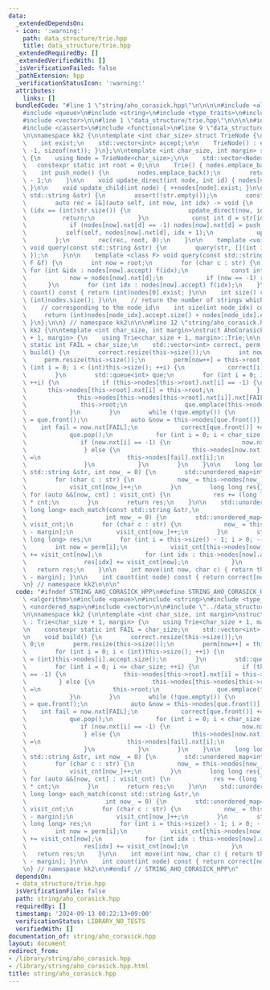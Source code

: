 ```yaml
---
data:
  _extendedDependsOn:
  - icon: ':warning:'
    path: data_structure/trie.hpp
    title: data_structure/trie.hpp
  _extendedRequiredBy: []
  _extendedVerifiedWith: []
  _isVerificationFailed: false
  _pathExtension: hpp
  _verificationStatusIcon: ':warning:'
  attributes:
    links: []
  bundledCode: "#line 1 \"string/aho_corasick.hpp\"\n\n\n\n#include <algorithm>\n\
    #include <queue>\n#include <string>\n#include <type_traits>\n#include <unordered_map>\n\
    #include <vector>\n\n#line 1 \"data_structure/trie.hpp\"\n\n\n\n#include <cstring>\n\
    #include <cassert>\n#include <functional>\n#line 9 \"data_structure/trie.hpp\"\
    \n\nnamespace kk2 {\n\ntemplate <int char_size> struct TrieNode {\n    int nxt[char_size];\n\
    \    int exist;\n    std::vector<int> accept;\n\n    TrieNode() : exist(0) { memset(nxt,\
    \ -1, sizeof(nxt)); }\n};\n\ntemplate <int char_size, int margin> struct Trie\
    \ {\n    using Node = TrieNode<char_size>;\n\n    std::vector<Node> nodes;\n \
    \   constexpr static int root = 0;\n\n    Trie() { nodes.emplace_back(); }\n\n\
    \    int push_node() {\n        nodes.emplace_back();\n        return (int)nodes.size()\
    \ - 1;\n    }\n\n    void update_direct(int node, int id) { nodes[node].accept.push_back(id);\
    \ }\n\n    void update_child(int node) { ++nodes[node].exist; }\n\n    void add(const\
    \ std::string &str) {\n        assert(!str.empty());\n        const int id = nodes[root].exist;\n\
    \        auto rec = [&](auto self, int now, int idx) -> void {\n            if\
    \ (idx == (int)str.size()) {\n                update_direct(now, id);\n      \
    \          return;\n            }\n            const int d = str[idx] - margin;\n\
    \            if (nodes[now].nxt[d] == -1) nodes[now].nxt[d] = push_node();\n \
    \           self(self, nodes[now].nxt[d], idx + 1);\n            update_child(now);\n\
    \        };\n        rec(rec, root, 0);\n    }\n\n    template <void (*f)(int)>\
    \ void query(const std::string &str) {\n        query(str, [](int idx) { f(idx);\
    \ });\n    }\n\n    template <class F> void query(const std::string &str, const\
    \ F &f) {\n        int now = root;\n        for (char c : str) {\n           \
    \ for (int &idx : nodes[now].accept) f(idx);\n            const int d = c - margin;\n\
    \            now = nodes[now].nxt[d];\n            if (now == -1) return;\n  \
    \      }\n        for (int idx : nodes[now].accept) f(idx);\n    }\n\n    int\
    \ count() const { return (int)nodes[0].exist; }\n\n    int size() const { return\
    \ (int)nodes.size(); }\n\n    // return the number of strings which have the prefix\n\
    \    // corresponding to the node_id\n    int size(int node_idx) const {\n   \
    \     return (int)nodes[node_idx].accept.size() + nodes[node_idx].exist;\n   \
    \ }\n};\n\n} // namespace kk2\n\n\n#line 12 \"string/aho_corasick.hpp\"\n\nnamespace\
    \ kk2 {\n\ntemplate <int char_size, int margin>\nstruct AhoCorasick : Trie<char_size\
    \ + 1, margin> {\n    using Trie<char_size + 1, margin>::Trie;\n\n    constexpr\
    \ static int FAIL = char_size;\n    std::vector<int> correct, perm;\n\n    void\
    \ build() {\n        correct.resize(this->size());\n        int now = 0;\n   \
    \     perm.resize(this->size());\n        perm[now++] = this->root;\n        for\
    \ (int i = 0; i < (int)this->size(); ++i) {\n            correct[i] = (int)this->nodes[i].accept.size();\n\
    \        }\n        std::queue<int> que;\n        for (int i = 0; i <= char_size;\
    \ ++i) {\n            if (this->nodes[this->root].nxt[i] == -1) {\n          \
    \      this->nodes[this->root].nxt[i] = this->root;\n            } else {\n  \
    \              this->nodes[this->nodes[this->root].nxt[i]].nxt[FAIL] =\n     \
    \               this->root;\n                que.emplace(this->nodes[this->root].nxt[i]);\n\
    \            }\n        }\n        while (!que.empty()) {\n            perm[now++]\
    \ = que.front();\n            auto &now = this->nodes[que.front()];\n        \
    \    int fail = now.nxt[FAIL];\n            correct[que.front()] += correct[fail];\n\
    \            que.pop();\n            for (int i = 0; i < char_size; ++i) {\n \
    \               if (now.nxt[i] == -1) {\n                    now.nxt[i] = this->nodes[fail].nxt[i];\n\
    \                } else {\n                    this->nodes[now.nxt[i]].nxt[FAIL]\
    \ =\n                        this->nodes[fail].nxt[i];\n                    que.emplace(now.nxt[i]);\n\
    \                }\n            }\n        }\n    }\n\n    long long all_match(const\
    \ std::string &str, int now_ = 0) {\n        std::unordered_map<int, int> visit_cnt;\n\
    \        for (char c : str) {\n            now_ = this->nodes[now_].nxt[c - margin];\n\
    \            visit_cnt[now_]++;\n        }\n        long long res{};\n       \
    \ for (auto &&[now, cnt] : visit_cnt) {\n            res += (long long)correct[now]\
    \ * cnt;\n        }\n        return res;\n    }\n\n    std::unordered_map<int,\
    \ long long> each_match(const std::string &str,\n                            \
    \                      int now_ = 0) {\n        std::unordered_map<int, long long>\
    \ visit_cnt;\n        for (char c : str) {\n            now_ = this->nodes[now_].nxt[c\
    \ - margin];\n            visit_cnt[now_]++;\n        }\n        std::unordered_map<int,\
    \ long long> res;\n        for (int i = this->size() - 1; i > 0; --i) {\n    \
    \        int now = perm[i];\n            visit_cnt[this->nodes[now].nxt[FAIL]]\
    \ += visit_cnt[now];\n            for (int idx : this->nodes[now].accept) {\n\
    \                res[idx] += visit_cnt[now];\n            }\n        }\n     \
    \   return res;\n    }\n\n    int move(int now, char c) { return this->nodes[now].nxt[c\
    \ - margin]; }\n\n    int count(int node) const { return correct[node]; }\n};\n\
    \n} // namespace kk2\n\n\n"
  code: "#ifndef STRING_AHO_CORASICK_HPP\n#define STRING_AHO_CORASICK_HPP 1\n\n#include\
    \ <algorithm>\n#include <queue>\n#include <string>\n#include <type_traits>\n#include\
    \ <unordered_map>\n#include <vector>\n\n#include \"../data_structure/trie.hpp\"\
    \n\nnamespace kk2 {\n\ntemplate <int char_size, int margin>\nstruct AhoCorasick\
    \ : Trie<char_size + 1, margin> {\n    using Trie<char_size + 1, margin>::Trie;\n\
    \n    constexpr static int FAIL = char_size;\n    std::vector<int> correct, perm;\n\
    \n    void build() {\n        correct.resize(this->size());\n        int now =\
    \ 0;\n        perm.resize(this->size());\n        perm[now++] = this->root;\n\
    \        for (int i = 0; i < (int)this->size(); ++i) {\n            correct[i]\
    \ = (int)this->nodes[i].accept.size();\n        }\n        std::queue<int> que;\n\
    \        for (int i = 0; i <= char_size; ++i) {\n            if (this->nodes[this->root].nxt[i]\
    \ == -1) {\n                this->nodes[this->root].nxt[i] = this->root;\n   \
    \         } else {\n                this->nodes[this->nodes[this->root].nxt[i]].nxt[FAIL]\
    \ =\n                    this->root;\n                que.emplace(this->nodes[this->root].nxt[i]);\n\
    \            }\n        }\n        while (!que.empty()) {\n            perm[now++]\
    \ = que.front();\n            auto &now = this->nodes[que.front()];\n        \
    \    int fail = now.nxt[FAIL];\n            correct[que.front()] += correct[fail];\n\
    \            que.pop();\n            for (int i = 0; i < char_size; ++i) {\n \
    \               if (now.nxt[i] == -1) {\n                    now.nxt[i] = this->nodes[fail].nxt[i];\n\
    \                } else {\n                    this->nodes[now.nxt[i]].nxt[FAIL]\
    \ =\n                        this->nodes[fail].nxt[i];\n                    que.emplace(now.nxt[i]);\n\
    \                }\n            }\n        }\n    }\n\n    long long all_match(const\
    \ std::string &str, int now_ = 0) {\n        std::unordered_map<int, int> visit_cnt;\n\
    \        for (char c : str) {\n            now_ = this->nodes[now_].nxt[c - margin];\n\
    \            visit_cnt[now_]++;\n        }\n        long long res{};\n       \
    \ for (auto &&[now, cnt] : visit_cnt) {\n            res += (long long)correct[now]\
    \ * cnt;\n        }\n        return res;\n    }\n\n    std::unordered_map<int,\
    \ long long> each_match(const std::string &str,\n                            \
    \                      int now_ = 0) {\n        std::unordered_map<int, long long>\
    \ visit_cnt;\n        for (char c : str) {\n            now_ = this->nodes[now_].nxt[c\
    \ - margin];\n            visit_cnt[now_]++;\n        }\n        std::unordered_map<int,\
    \ long long> res;\n        for (int i = this->size() - 1; i > 0; --i) {\n    \
    \        int now = perm[i];\n            visit_cnt[this->nodes[now].nxt[FAIL]]\
    \ += visit_cnt[now];\n            for (int idx : this->nodes[now].accept) {\n\
    \                res[idx] += visit_cnt[now];\n            }\n        }\n     \
    \   return res;\n    }\n\n    int move(int now, char c) { return this->nodes[now].nxt[c\
    \ - margin]; }\n\n    int count(int node) const { return correct[node]; }\n};\n\
    \n} // namespace kk2\n\n#endif // STRING_AHO_CORASICK_HPP\n"
  dependsOn:
  - data_structure/trie.hpp
  isVerificationFile: false
  path: string/aho_corasick.hpp
  requiredBy: []
  timestamp: '2024-09-13 00:22:13+09:00'
  verificationStatus: LIBRARY_NO_TESTS
  verifiedWith: []
documentation_of: string/aho_corasick.hpp
layout: document
redirect_from:
- /library/string/aho_corasick.hpp
- /library/string/aho_corasick.hpp.html
title: string/aho_corasick.hpp
---
```

